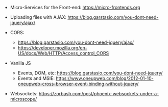 
* Micro-Services for the Front-end: https://micro-frontends.org

* Uploading files with AJAX: https://blog.garstasio.com/you-dont-need-jquery/ajax/

* CORS:
  * https://blog.garstasio.com/you-dont-need-jquery/ajax/
  * https://developer.mozilla.org/en-US/docs/Web/HTTP/Access_control_CORS

* Vanilla JS
  * Events, DOM, etc: https://blog.garstasio.com/you-dont-need-jquery/
  * Events and MSIE: https://www.oneupweb.com/blog/2012-01-10-oneupweb-cross-browser-event-binding-without-jquery/

* Websockets: https://zorbash.com/post/phoenix-websockets-under-a-microscope/

